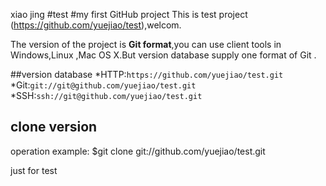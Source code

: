 xiao jing
#test
#my first GitHub project
This is test project (https://github.com/yuejiao/test),welcom.

The version of the project is **Git format**,you can use client tools in Windows,Linux ,Mac OS X.But version database supply one format of Git .

##version database
*HTTP:`https://github.com/yuejiao/test.git`
*Git:`git://git@github.com/yuejiao/test.git`
*SSH:`ssh://git@github.com/yuejiao/test.git`

## clone version

operation example:
	$git clone git://github.com/yuejiao/test.git

just for test
